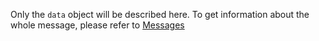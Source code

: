 Only the `data` object will be described here.
To get information about the whole message, please refer to
[Messages](../../../../../docs/advanced/mqtt/json/messages/index.md#messages)
